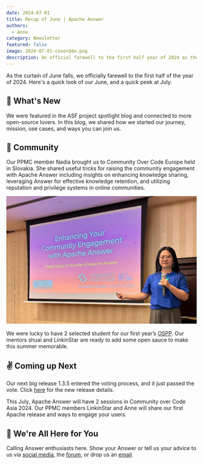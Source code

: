 ```yaml
---
date: 2024-07-01
title: Recap of June | Apache Answer
authors:
  - Anne
category: Newsletter
featured: false
image: 2024-07-01-cover@4x.png
description: An official farewell to the first half year of 2024 as the curtain of June falls.
---
```


As the curtain of June falls, we officially farewell to the first half of the year of 2024. Here's a quick look of our June, and a quick peek at July.

## 🌟 What's New

We were featured in the ASF project spotlight blog and connected to more open-source lovers. In this blog, we shared how we started our journey, mission, use cases, and ways you can join us.

## 🫶 Community

Our PPMC member Nadia brought us to Community Over Code Europe held in Slovakia. She shared useful tricks for raising the community engagement with Apache Answer including insights on enhancing knowledge sharing, leveraging Answer for effective knowledge retention, and utilizing reputation and privilege systems in online communities.

![Nadia at Community Over Code Europe](COC%20Europe.webp)

We were lucky to have 2 selected student for our first year’s [OSPP](https://summer-ospp.ac.cn/org/projectlist?lang=en\&pageNum=1\&pageSize=50\&programName). Our mentors shuai and LinkinStar are ready to add some open sauce to make this summer memorable.

## ✌️ Coming up Next

Our next big release 1.3.5 entered the voting process, and it just passed the vote. Click [here](https://github.com/apache/incubator-answer/releases/tag/v1.3.5) for the new release details.

This July, Apache Answer will have 2 sessions in Community over Code Asia 2024. Our PPMC members LinkinStar and Anne will share our first Apache release and ways to engage your users.

## 🤲 We're All Here for You

Calling Answer enthusiasts here. Show your Answer or tell us your advice to us via [social media](https://medium.com/r/?url=https%3A%2F%2Ftwitter.com%2FAnswerDev), the [forum](https://medium.com/r/?url=https%3A%2F%2Fmeta.answer.dev%2F), or drop us an [email](https://medium.com/r/?url=http%3A%2F%2Fdev%40answer.apache.org%2F).
